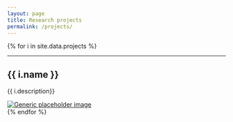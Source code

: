```yaml
---
layout: page
title: Research projects
permalink: /projects/
---
```


{% for i in site.data.projects %}
<hr class="featurette-divider">
<div class="row featurette">
  <div class="col-md-7">
    <h2 class="featurette-heading">{{ i.name }}<span class="text-muted"></span></h2>
    <p class="lead">{{ i.description}}</p>
  </div>
  <div class="col-md-5">
    <a href="{{ i.webpage }}"><img class="featurette-image img-responsive" src="{{ "/img/projects/" | append: i.image | prepend: site.baseurl }}" alt="Generic placeholder image"></a>
  </div>
</div>
{% endfor %}

